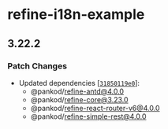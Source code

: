 # refine-i18n-example

## 3.22.2

### Patch Changes

-   Updated dependencies [[`31850119e0`](https://github.com/pankod/refine/commit/31850119e069b93f0b5146b039a86e736164383e)]:
    -   @pankod/refine-antd@4.0.0
    -   @pankod/refine-core@3.23.0
    -   @pankod/refine-react-router-v6@4.0.0
    -   @pankod/refine-simple-rest@4.0.0
